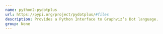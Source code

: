 ```yaml
---
name: python2-pydotplus
url: https://pypi.org/project/pydotplus/#files
description: Provides a Python Interface to Graphviz’s Dot language.
group: None
---
```

